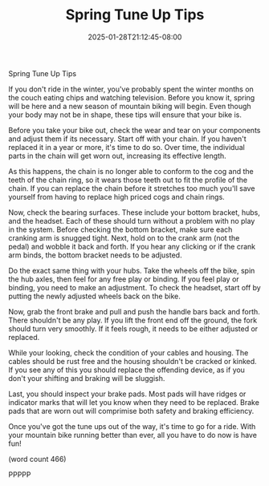 ﻿---
title: "Spring Tune Up Tips"
date: 2025-01-28T21:12:45-08:00
description: "Mountain Biking Tips for Web Success"
featured_image: "/images/Mountain Biking.jpg"
tags: ["Mountain Biking"]
---

Spring Tune Up Tips

If you don't ride in the winter, you've probably 
spent the winter months on the couch eating chips
and watching television.  Before you know it, spring
will be here and a new season of mountain biking 
will begin.  Even though your body may not be in 
shape, these tips will ensure that your bike is.

Before you take your bike out, check the wear and 
tear on your components and adjust them if its 
necessary.  Start off with your chain.  If you 
haven't replaced it in a year or more, it's time
to do so.  Over time, the individual parts in the
chain will get worn out, increasing its effective
length.

As this happens, the chain is no longer able to 
conform to the cog and the teeth of the chain ring, 
so it wears those teeth out to fit the profile of 
the chain.  If you can replace the chain before it 
stretches too much you'll save yourself from having
to replace high priced cogs and chain rings.

Now, check the bearing surfaces.  These include your
bottom bracket, hubs, and the headset.  Each of these 
should turn without a problem with no play in the
system.  Before checking the bottom bracket, make
sure each cranking arm is snugged tight.  Next, hold
on to the crank arm (not the pedal) and wobble it 
back and forth.  If you hear any clicking or if the
crank arm binds, the bottom bracket needs to be 
adjusted.

Do the exact same thing with your hubs.  Take the
wheels off the bike, spin the hub axles, then feel
for any free play or binding.  If you feel play or 
binding, you need to make an adjustment.  To check 
the headset, start off by putting the newly adjusted
wheels back on the bike.  

Now, grab the front brake and pull and push the 
handle bars back and forth.  There shouldn't be any
play.  If you lift the front end off the ground, 
the fork should turn very smoothly.  If it feels rough, 
it needs to be either adjusted or replaced.

While your looking, check the condition of your cables
and housing.  The cables should be rust free and the 
housing shouldn't be cracked or kinked.  If you see any
of this you should replace the offending device, as if 
you don't your shifting and braking will be sluggish.

Last, you should inspect your brake pads.  Most pads 
will have ridges or indicator marks that will let you 
know when they need to be replaced.  Brake pads that 
are worn out will comprimise both safety and braking
efficiency.  

Once you've got the tune ups out of the way, it's time 
to go for a ride.  With your mountain bike running
better than ever, all you have to do now is have fun!

(word count 466)

PPPPP
